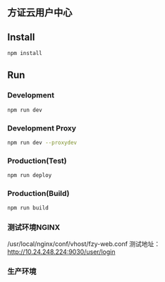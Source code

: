 ## 方证云用户中心

## Install
```bash
npm install
```
## Run
### Development
```bash
npm run dev
```
### Development Proxy
```bash
npm run dev --proxydev
```
### Production(Test)
```bash
npm run deploy
```
### Production(Build)
```bash
npm run build
```

### 测试环境NGINX
/usr/local/nginx/conf/vhost/fzy-web.conf
测试地址：http://10.24.248.224:9030/user/login
### 生产环境

